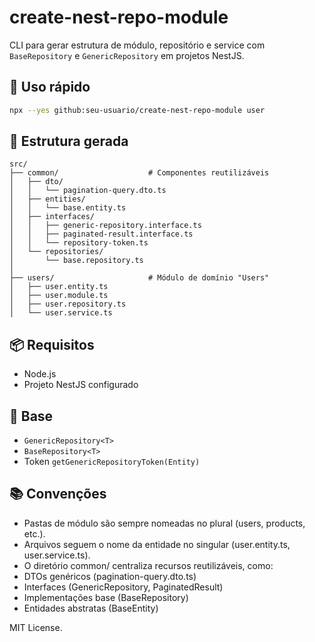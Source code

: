 # create-nest-repo-module

CLI para gerar estrutura de módulo, repositório e service com `BaseRepository` e `GenericRepository` em projetos NestJS.

## 🚀 Uso rápido

```bash
npx --yes github:seu-usuario/create-nest-repo-module user
```

## 📁 Estrutura gerada

```
src/
├── common/                    # Componentes reutilizáveis
│   ├── dto/
│   │   └── pagination-query.dto.ts
│   ├── entities/
│   │   └── base.entity.ts
│   ├── interfaces/
│   │   ├── generic-repository.interface.ts
│   │   ├── paginated-result.interface.ts
│   │   └── repository-token.ts
│   └── repositories/
│       └── base.repository.ts
│
├── users/                     # Módulo de domínio "Users"
│   ├── user.entity.ts
│   ├── user.module.ts
│   ├── user.repository.ts
│   └── user.service.ts

```

## 📦 Requisitos

- Node.js
- Projeto NestJS configurado

## 🧱 Base

- `GenericRepository<T>`
- `BaseRepository<T>`
- Token `getGenericRepositoryToken(Entity)`

## 📚 Convenções

 - Pastas de módulo são sempre nomeadas no plural (users, products, etc.).
 - Arquivos seguem o nome da entidade no singular (user.entity.ts, user.service.ts).
 - O diretório common/ centraliza recursos reutilizáveis, como:
 - DTOs genéricos (pagination-query.dto.ts)
 - Interfaces (GenericRepository, PaginatedResult)
 - Implementações base (BaseRepository)
 - Entidades abstratas (BaseEntity)


MIT License.
